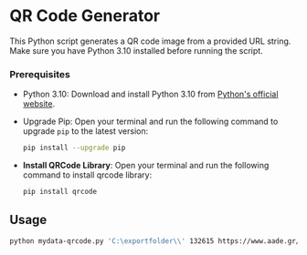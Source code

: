 # QR Code Generator

This Python script generates a QR code image from a provided URL string. Make sure you have Python 3.10 installed before running the script.

### Prerequisites

* Python 3.10: Download and install Python 3.10 from [Python's official website](https://www.python.org/downloads/release/python-3100/).

* Upgrade Pip: Open your terminal and run the following command to upgrade `pip` to the latest version:  

  ```sh
  pip install --upgrade pip
  

- **Install QRCode Library**: Open your terminal and run the following command to install qrcode library:

  ```bash
  pip install qrcode


## Usage

  ```sh
  python mydata-qrcode.py 'C:\exportfolder\\' 132615 https://www.aade.gr/
